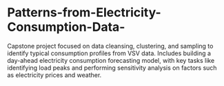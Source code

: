 # Patterns-from-Electricity-Consumption-Data-
Capstone project focused on data cleansing, clustering, and sampling to identify typical consumption profiles from VSV data. Includes building a day-ahead electricity consumption forecasting model, with key tasks like identifying load peaks and performing sensitivity analysis on factors such as electricity prices and weather.
